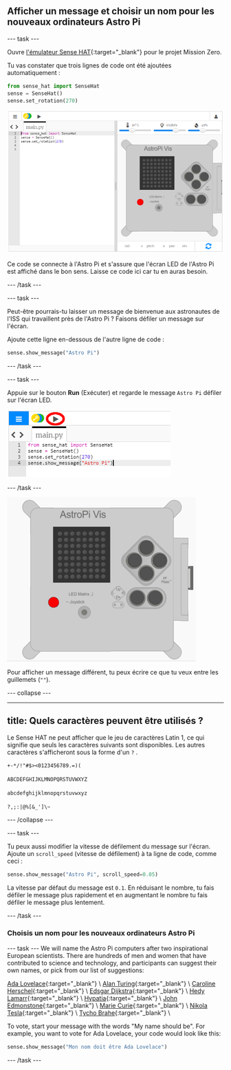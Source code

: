 ## Afficher un message et choisir un nom pour les nouveaux ordinateurs Astro Pi

--- task ---

Ouvre [l'émulateur Sense HAT](https://trinket.io/mission-zero){:target="_blank"} pour le projet Mission Zero.

Tu vas constater que trois lignes de code ont été ajoutées automatiquement :

```python
from sense_hat import SenseHat
sense = SenseHat()
sense.set_rotation(270)
```

![A screenshot of the Trinket Sense Hat emulator with three lines of starter code displayed in the left hand pane.](images/sense-hat-emulator2.png)

Ce code se connecte à l'Astro Pi et s'assure que l'écran LED de l'Astro Pi est affiché dans le bon sens. Laisse ce code ici car tu en auras besoin.

--- /task ---

--- task ---

Peut-être pourrais-tu laisser un message de bienvenue aux astronautes de l'ISS qui travaillent près de l'Astro Pi ? Faisons défiler un message sur l'écran.

Ajoute cette ligne en-dessous de l'autre ligne de code :

```python
sense.show_message("Astro Pi")
```

--- /task ---

--- task ---

Appuie sur le bouton **Run** (Exécuter) et regarde le message `Astro Pi` défiler sur l'écran LED.

![afficher le code du message cliquer run (exécuter)](images/show-message-code-annotated.PNG)

--- /task ---

![Message de défilement](images/scroll-message.gif)

Pour afficher un message différent, tu peux écrire ce que tu veux entre les guillemets (`""`).

--- collapse ---

---
title: Quels caractères peuvent être utilisés ?
---

Le Sense HAT ne peut afficher que le jeu de caractères Latin 1, ce qui signifie que seuls les caractères suivants sont disponibles. Les autres caractères s'afficheront sous la forme d'un `?` .

```
+-*/!"#$><0123456789.=)(

ABCDEFGHIJKLMNOPQRSTUVWXYZ

abcdefghijklmnopqrstuvwxyz

?,;:|@%[&_']\~
```

--- /collapse ---

--- task ---

Tu peux aussi modifier la vitesse de défilement du message sur l'écran. Ajoute un `scroll_speed` (vitesse de défilement) à ta ligne de code, comme ceci :

```python
sense.show_message("Astro Pi", scroll_speed=0.05)
```

La vitesse par défaut du message est `0.1`. En réduisant le nombre, tu fais défiler le message plus rapidement et en augmentant le nombre tu fais défiler le message plus lentement.

--- /task ---

### Choisis un nom pour les nouveaux ordinateurs Astro Pi

--- task --- We will name the Astro Pi computers after two inspirational European scientists. There are hundreds of men and women that have contributed to science and technology, and participants can suggest their own names, or pick from our list of suggestions:


[Ada Lovelace](https://en.wikipedia.org/wiki/Ada_Lovelace){:target="_blank"} \ [Alan Turing](https://en.wikipedia.org/wiki/Alan_Turing){:target="_blank"} \ [Caroline Herschel](https://en.wikipedia.org/wiki/Caroline_Herschel){:target="_blank"} \ [Edsgar Dijkstra](https://en.wikipedia.org/wiki/Edsger_W._Dijkstra){:target="_blank"} \ [Hedy Lamarr](https://en.wikipedia.org/wiki/Hedy_Lamarr){:target="_blank"} \ [Hypatia](https://en.wikipedia.org/wiki/Hypatia){:target="_blank"} \ [John Edmonstone](https://en.wikipedia.org/wiki/John_Edmonstone){:target="_blank"} \ [Marie Curie](https://en.wikipedia.org/wiki/Marie_Curie){:target="_blank"} \ [Nikola Tesla](https://en.wikipedia.org/wiki/Nikola_Tesla){:target="_blank"} \ [Tycho Brahe](https://en.wikipedia.org/wiki/Tycho_Brahe){:target="_blank"} \

To vote, start your message with the words "My name should be". For example, you want to vote for Ada Lovelace, your code would look like this:

```python
sense.show_message("Mon nom doit être Ada Lovelace")
```
--- /task ---



